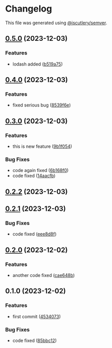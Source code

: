 # Changelog

This file was generated using [@jscutlery/semver](https://github.com/jscutlery/semver).

## [0.5.0](https://github.com/AvinashDhillor/adtestlib/compare/first-package-common-lib-0.4.0...first-package-common-lib-0.5.0) (2023-12-03)


### Features

* lodash added ([b519a75](https://github.com/AvinashDhillor/adtestlib/commit/b519a7574f94e4f50816ed9217a371ace842e9d4))

## [0.4.0](https://github.com/AvinashDhillor/adtestlib/compare/first-package-common-lib-0.3.0...first-package-common-lib-0.4.0) (2023-12-03)


### Features

* fixed serious bug ([8539f6e](https://github.com/AvinashDhillor/adtestlib/commit/8539f6e25deab01b173d9dec94b1a4ec11cbe4e9))

## [0.3.0](https://github.com/AvinashDhillor/adtestlib/compare/first-package-common-lib-0.2.2...first-package-common-lib-0.3.0) (2023-12-03)


### Features

* this is new feature ([9b1f054](https://github.com/AvinashDhillor/adtestlib/commit/9b1f0542e6c8f4b0eee472407b7b5dbdfcf2b910))


### Bug Fixes

* code again fixed ([6b168f0](https://github.com/AvinashDhillor/adtestlib/commit/6b168f05addd21b501aadb319eb9e88791bf51bb))
* code fixed ([14aacfb](https://github.com/AvinashDhillor/adtestlib/commit/14aacfbac9f2d0dd889ea5d1c0a71fba70511a89))

## [0.2.2](https://github.com/AvinashDhillor/adtestlib/compare/first-package-common-lib-0.2.1...first-package-common-lib-0.2.2) (2023-12-03)

## [0.2.1](https://github.com/AvinashDhillor/adtestlib/compare/first-package-common-lib-0.2.0...first-package-common-lib-0.2.1) (2023-12-03)


### Bug Fixes

* code fixed ([eee8d8f](https://github.com/AvinashDhillor/adtestlib/commit/eee8d8ff813b882aa6e52aa8d2d764ceecb49733))

## [0.2.0](https://github.com/AvinashDhillor/adtestlib/compare/first-package-common-lib-0.1.0...first-package-common-lib-0.2.0) (2023-12-02)


### Features

* another code fixed ([cae648b](https://github.com/AvinashDhillor/adtestlib/commit/cae648b326309b85ce1fa0849484cdb00ec4bbef))

## 0.1.0 (2023-12-02)


### Features

* first commit ([4534073](https://github.com/AvinashDhillor/adtestlib/commit/453407333ab71dcdbb3364e696d637542df9cd6a))


### Bug Fixes

* code fixed ([85bbc12](https://github.com/AvinashDhillor/adtestlib/commit/85bbc1272b4a460b492e6517ecb4fa8136def6d2))
